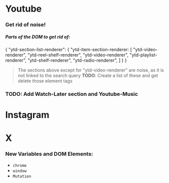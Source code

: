 # Youtube
### Get rid of noise!
##### Parts of the DOM to get rid of:
{
    "ytd-section-list-renderer": {
        "ytd-item-section-renderer: [
            "ytd-video-renderer",
            "ytd-reel-shelf-renderer",
            "ytd-video-renderer",
            "ytd-playlist-renderer",
            "ytd-shelf-renderer",
            "ytd-radio-renderer",
        ]
    }
}
> The sections above except for "ytd-video-renderer" are noise, as it is not linked to the search query 
> **TODO**: Create a list of these and get delete those element tags 

### TODO: Add Watch-Later section and Youtube-Music 

# Instagram

# X




### New Variables and DOM Elements:
- `chrome`
- `window`
- `Mutation`
